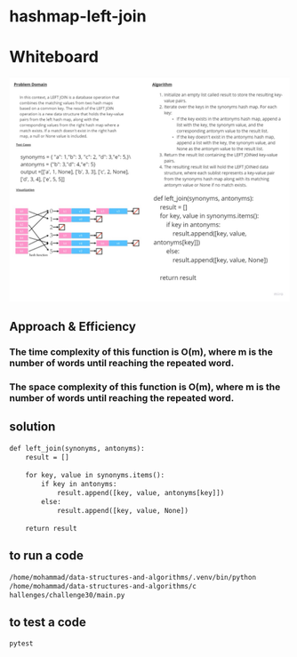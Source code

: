 # hashmap-left-join
# Whiteboard 
![](../../challenges/image/chall33.jpg)
## Approach & Efficiency
### The time complexity of this function is O(m), where m is the number of words until reaching the repeated word.
### The space complexity of this function is O(m), where m is the number of words until reaching the repeated word.
## solution
```
def left_join(synonyms, antonyms):
    result = []

    for key, value in synonyms.items():
        if key in antonyms:
            result.append([key, value, antonyms[key]])
        else:
            result.append([key, value, None])

    return result
```
## to run a code 
```
/home/mohammad/data-structures-and-algorithms/.venv/bin/python /home/mohammad/data-structures-and-algorithms/c
hallenges/challenge30/main.py
```
## to test a code 
```
pytest
```